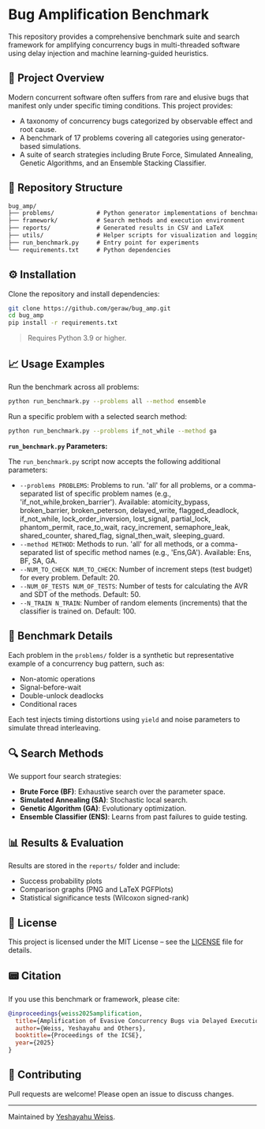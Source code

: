 # Bug Amplification Benchmark

This repository provides a comprehensive benchmark suite and search framework for amplifying concurrency bugs in multi-threaded software using delay injection and machine learning-guided heuristics.

## 🚀 Project Overview

Modern concurrent software often suffers from rare and elusive bugs that manifest only under specific timing conditions. This project provides:

- A taxonomy of concurrency bugs categorized by observable effect and root cause.
- A benchmark of 17 problems covering all categories using generator-based simulations.
- A suite of search strategies including Brute Force, Simulated Annealing, Genetic Algorithms, and an Ensemble Stacking Classifier.

## 📁 Repository Structure

````markdown
bug_amp/
├── problems/            # Python generator implementations of benchmark problems
├── framework/           # Search methods and execution environment
├── reports/             # Generated results in CSV and LaTeX
├── utils/               # Helper scripts for visualization and logging
├── run_benchmark.py     # Entry point for experiments
└── requirements.txt     # Python dependencies
````

## ⚙️ Installation

Clone the repository and install dependencies:

```bash
git clone https://github.com/geraw/bug_amp.git
cd bug_amp
pip install -r requirements.txt
```

> Requires Python 3.9 or higher.

## 📈 Usage Examples

Run the benchmark across all problems:

```bash
python run_benchmark.py --problems all --method ensemble
```

Run a specific problem with a selected search method:

```bash
python run_benchmark.py --problems if_not_while --method ga
```

**`run_benchmark.py` Parameters:**

The `run_benchmark.py` script now accepts the following additional parameters:

  * `--problems PROBLEMS`: Problems to run. 'all' for all problems, or a comma-separated list of specific problem names (e.g., 'if_not_while,broken_barrier'). Available: atomicity_bypass, broken_barrier, broken_peterson, delayed_write, flagged_deadlock, if_not_while, lock_order_inversion, lost_signal, partial_lock, phantom_permit, race_to_wait, racy_increment, semaphore_leak, shared_counter, shared_flag, signal_then_wait, sleeping_guard.
  * `--method METHOD`: Methods to run. 'all' for all methods, or a comma-separated list of specific method names (e.g., 'Ens,GA'). Available: Ens, BF, SA, GA.
  * `--NUM_TO_CHECK NUM_TO_CHECK`: Number of increment steps (test budget) for every problem. Default: 20.
  * `--NUM_OF_TESTS NUM_OF_TESTS`: Number of tests for calculating the AVR and SDT of the methods. Default: 50.
  * `--N_TRAIN N_TRAIN`: Number of random elements (increments) that the classifier is trained on. Default: 100.

## 🧪 Benchmark Details

Each problem in the `problems/` folder is a synthetic but representative example of a concurrency bug pattern, such as:

  - Non-atomic operations
  - Signal-before-wait
  - Double-unlock deadlocks
  - Conditional races

Each test injects timing distortions using `yield` and noise parameters to simulate thread interleaving.

## 🔍 Search Methods

We support four search strategies:

  - **Brute Force (BF)**: Exhaustive search over the parameter space.
  - **Simulated Annealing (SA)**: Stochastic local search.
  - **Genetic Algorithm (GA)**: Evolutionary optimization.
  - **Ensemble Classifier (ENS)**: Learns from past failures to guide testing.

## 📊 Results & Evaluation

Results are stored in the `reports/` folder and include:

  - Success probability plots
  - Comparison graphs (PNG and LaTeX PGFPlots)
  - Statistical significance tests (Wilcoxon signed-rank)

## 📜 License

This project is licensed under the MIT License – see the [LICENSE](https://www.google.com/search?q=LICENSE) file for details.

## 📟 Citation

If you use this benchmark or framework, please cite:

```bibtex
@inproceedings{weiss2025amplification,
  title={Amplification of Evasive Concurrency Bugs via Delayed Execution},
  author={Weiss, Yeshayahu and Others},
  booktitle={Proceedings of the ICSE},
  year={2025}
}
```

## 🤝 Contributing

Pull requests are welcome! Please open an issue to discuss changes.

-----

Maintained by [Yeshayahu Weiss](https://github.com/geraw).

